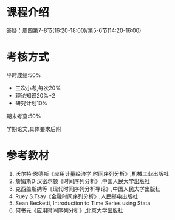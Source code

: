 # 课程介绍

答疑：周四第7-8节(16:20-18:00)/第5-6节(14:20-16:00)

# 考核方式

平时成绩:50%

- 三次小考,每次20%
- 理论知识20%*2
- 研究计划10%

期末考查:50%

学期论文,具体要求后附

# 参考教材

1. 沃尔特·恩德斯《应用计量经济学:时间序列分析》,机械工业出版社
2. 詹姆斯D·汉密尔顿《时间序列分析》,中国人民大学出版社
3. 克西盖斯纳等《现代时间序列分析导论》,中国人民大学出版社
4. Ruey S.Tsay《金融时间序列分析》,人民邮电出版社
5. Sean Becketti, Introduction to Time Series using Stata
6. 何书元《应用时间序列分析》,北京大学出版社